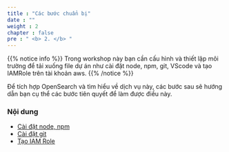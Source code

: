 ```yaml
---
title : "Các bước chuẩn bị"
date : "" 
weight : 2 
chapter : false
pre : " <b> 2. </b> "
---
```


{{% notice info %}}
Trong workshop này bạn cần cấu hình và thiết lập môi trường để tải xuống file dự án như cài đặt node, npm, git, VScode và tạo IAMRole trên tài khoản aws.
{{% /notice %}}

Để tích hợp OpenSearch và tìm hiểu về dịch vụ này, các bước sau sẽ hướng dẫn bạn cụ thể các bước tiên quyết để làm được điều này.

### Nội dung
  - [Cài đặt node, npm](2.1-InstallNode_Npm/)
  - [Cài đặt git](2.2-InstallGit/)
  - [Tạo IAM Role](2.3-CreateIAMRole/)

  

